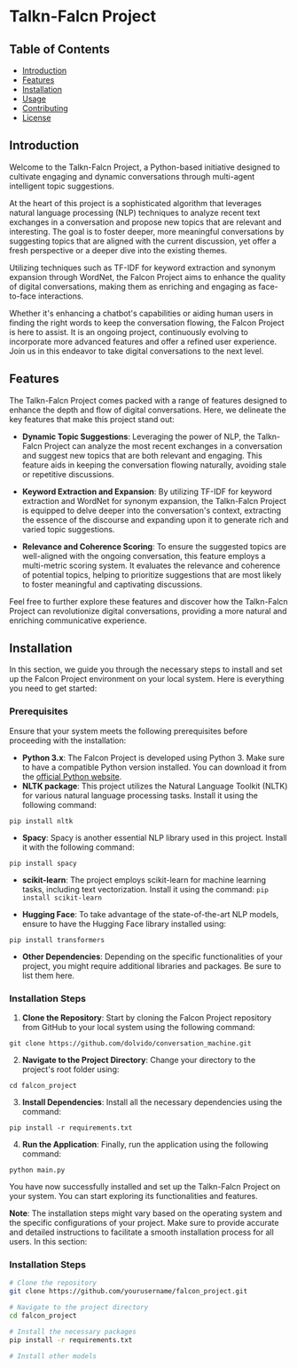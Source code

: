 # Talkn-Falcn Project

## Table of Contents
- [Introduction](#introduction)
- [Features](#features)
- [Installation](#installation)
- [Usage](#usage)
- [Contributing](#contributing)
- [License](#license)

## Introduction

Welcome to the Talkn-Falcn Project, a Python-based initiative designed to cultivate engaging and dynamic conversations through multi-agent intelligent topic suggestions.

At the heart of this project is a sophisticated algorithm that leverages natural language processing (NLP) techniques to analyze recent text exchanges in a conversation and propose new topics that are relevant and interesting. The goal is to foster deeper, more meaningful conversations by suggesting topics that are aligned with the current discussion, yet offer a fresh perspective or a deeper dive into the existing themes.

Utilizing techniques such as TF-IDF for keyword extraction and synonym expansion through WordNet, the Falcon Project aims to enhance the quality of digital conversations, making them as enriching and engaging as face-to-face interactions.

Whether it's enhancing a chatbot's capabilities or aiding human users in finding the right words to keep the conversation flowing, the Falcon Project is here to assist. It is an ongoing project, continuously evolving to incorporate more advanced features and offer a refined user experience. Join us in this endeavor to take digital conversations to the next level.


## Features

The Talkn-Falcn Project comes packed with a range of features designed to enhance the depth and flow of digital conversations. Here, we delineate the key features that make this project stand out:

- **Dynamic Topic Suggestions**: Leveraging the power of NLP, the Talkn-Falcn Project can analyze the most recent exchanges in a conversation and suggest new topics that are both relevant and engaging. This feature aids in keeping the conversation flowing naturally, avoiding stale or repetitive discussions.

- **Keyword Extraction and Expansion**: By utilizing TF-IDF for keyword extraction and WordNet for synonym expansion, the Talkn-Falcn Project is equipped to delve deeper into the conversation's context, extracting the essence of the discourse and expanding upon it to generate rich and varied topic suggestions.

- **Relevance and Coherence Scoring**: To ensure the suggested topics are well-aligned with the ongoing conversation, this feature employs a multi-metric scoring system. It evaluates the relevance and coherence of potential topics, helping to prioritize suggestions that are most likely to foster meaningful and captivating discussions.

Feel free to further explore these features and discover how the Talkn-Falcn Project can revolutionize digital conversations, providing a more natural and enriching communicative experience.


## Installation

In this section, we guide you through the necessary steps to install and set up the Falcon Project environment on your local system. Here is everything you need to get started:

### Prerequisites

Ensure that your system meets the following prerequisites before proceeding with the installation:

- **Python 3.x**: The Falcon Project is developed using Python 3. Make sure to have a compatible Python version installed. You can download it from the [official Python website](https://www.python.org/).
- **NLTK package**: This project utilizes the Natural Language Toolkit (NLTK) for various natural language processing tasks. Install it using the following command:
```
pip install nltk
```
- **Spacy**: Spacy is another essential NLP library used in this project. Install it with the following command:
```
pip install spacy
```
- **scikit-learn**: The project employs scikit-learn for machine learning tasks, including text vectorization. Install it using the command:
```pip install scikit-learn```

- **Hugging Face**: To take advantage of the state-of-the-art NLP models, ensure to have the Hugging Face library installed using:
```
pip install transformers
```
- **Other Dependencies**: Depending on the specific functionalities of your project, you might require additional libraries and packages. Be sure to list them here.

### Installation Steps

1. **Clone the Repository**: Start by cloning the Falcon Project repository from GitHub to your local system using the following command:
```
git clone https://github.com/dolvido/conversation_machine.git
```

2. **Navigate to the Project Directory**: Change your directory to the project's root folder using:
```
cd falcon_project
```

3. **Install Dependencies**: Install all the necessary dependencies using the command:
```
pip install -r requirements.txt
```

4. **Run the Application**: Finally, run the application using the following command:
```
python main.py
```
You have now successfully installed and set up the Talkn-Falcn Project on your system. You can start exploring its functionalities and features.

**Note**: The installation steps might vary based on the operating system and the specific configurations of your project. Make sure to provide accurate and detailed instructions to facilitate a smooth installation process for all users.
In this section:

### Installation Steps
```bash
# Clone the repository
git clone https://github.com/yourusername/falcon_project.git

# Navigate to the project directory
cd falcon_project

# Install the necessary packages
pip install -r requirements.txt

# Install other models
